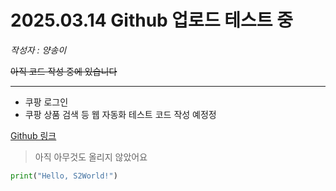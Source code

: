 # 2025.03.14 Github 업로드 테스트 중

*작성자 : 양송이*

~~아직 코드 작성 중에 있습니다~~

***

- 쿠팡 로그인
- 쿠팡 상품 검색 등 웹 자동화 테스트 코드 작성 예정정

[Github 링크](https://github.com/S2YANA/S2_ET_CP.git)
> 아직 아무것도 올리지 않았어요

```python
print("Hello, S2World!")
```